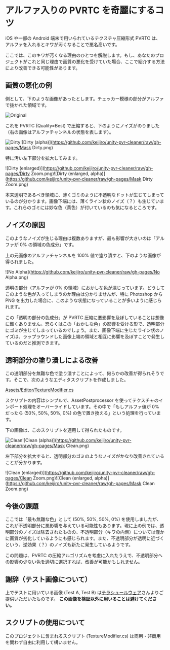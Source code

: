 アルファ入りの PVRTC を奇麗にするコツ
=====================================

iOS や一部の Android 端末で用いられているテクスチャ圧縮形式 PVRTC は、アルファを入れるとキワが汚くなることで悪名高いです。

ここでは、このキワが汚くなる理由のひとつを解説します。もし、あなたのプロジェクトがこれと同じ理由で画質の悪化を受けていた場合、ここで紹介する方法により改善できる可能性があります。

画質の悪化の例
--------------

例として、下のような画像があったとします。チェッカー模様の部分がアルファで抜かれた領域です。

![Original](https://github.com/keijiro/unity-pvr-cleaner/raw/gh-pages/Original.png)

これを PVRTC (Quality=Best) で圧縮すると、下のようにノイズがのりました（右の画像はアルファチャンネルの状態を表します）。

![Dirty](https://github.com/keijiro/unity-pvr-cleaner/raw/gh-pages/Dirty.png)![Dirty (alpha)](https://github.com/keijiro/unity-pvr-cleaner/raw/gh-pages/Mask Dirty.png)

特に汚い左下部分を拡大してみます。

![Dirty (enlarged)](https://github.com/keijiro/unity-pvr-cleaner/raw/gh-pages/Dirty Zoom.png)![Dirty (enlarged, alpha)](https://github.com/keijiro/unity-pvr-cleaner/raw/gh-pages/Mask Dirty Zoom.png)

本来透明であるべき領域に、薄くゴミのように不透明なドットが生じてしまっているのが分かります。画像下端には、薄くライン状のノイズ（？）も生じています。これらのゴミには妙な色（黄色）が付いているのも気になるところです。

ノイズの原因
------------

このようなノイズが生じる理由は複数ありますが、最も影響が大きいのは「アルファが 0% の領域の色成分」です。

上の元画像のアルファチャンネルを 100% 値で塗り潰すと、下のような画像が得られました。

![No Alpha](https://github.com/keijiro/unity-pvr-cleaner/raw/gh-pages/No Alpha.png)

透明の部分（アルファが 0% の領域）におかしな色が混じっています。どうしてこのような色が入ってしまうのか理由は分かりませんが、特に Photoshop から PNG を出力した場合に、このような状態になっていることが多いように感じられます。

この「透明の部分の色成分」が PVRTC 圧縮に悪影響を及ぼしていることは想像に難くありません。恐らくはこの「おかしな色」の影響を受ける形で、透明部分にゴミが生じてしまっているのでしょう。また、画像下端に生じたライン状のノイズは、ラップラウンドした画像上端の領域と相互に影響を及ぼすことで発生しているのだと推測できます。

透明部分の塗り潰しによる改善
----------------------------

この透明部分を無難な色で塗り潰すことによって、何らかの改善が得られそうです。そこで、次のようなエディタスクリプトを作成しました。

[Assets/Editor/TextureModifier.cs](https://github.com/keijiro/unity-pvr-cleaner/blob/master/Assets/Editor/TextureModifier.cs)

スクリプトの内容はシンプルで、AssetPostprocessor を使ってテクスチャのインポート処理をオーバーライドしています。その中で「もしアルファ値が 0% だったら (50%, 50%, 50%, 0%) の色で置き換える」という処理を行っています。

下の画像は、このスクリプトを適用して得られたものです。

![Clean](https://github.com/keijiro/unity-pvr-cleaner/raw/gh-pages/Clean.png)![Clean (alpha)](https://github.com/keijiro/unity-pvr-cleaner/raw/gh-pages/Mask Clean.png)

左下部分を拡大すると、透明部分のゴミのようなノイズがかなり改善されていることが分かります。

![Clean (enlarged)](https://github.com/keijiro/unity-pvr-cleaner/raw/gh-pages/Clean Zoom.png)![Clean (enlarged, alpha)](https://github.com/keijiro/unity-pvr-cleaner/raw/gh-pages/Mask Clean Zoom.png)

今後の課題
----------

ここでは「最も無難な色」として (50%, 50%, 50%, 0%) を使用しましたが、これが不透明部分に悪影響を与えている可能性もあります。現に上の例では、透明部分のノイズは除去されたものの、不透明部分（キワの内側）については僅かに画質が劣化しているようにも感じられます。また、不透明部分が透明に近づくという、逆効果（？）のノイズも新たに発生しているようです。

この問題は、PVRTC の圧縮アルゴリズムを考慮に入れたうえで、不透明部分への影響の少ない色を適切に選択すれば、改善が可能かもしれません。

謝辞（テスト画像について）
--------------------------

上でテストに用いている画像 (Test A, Test B) は[テラシュールウェア](http://terasur.blog.fc2.com)さんよりご提供いただいたものです。 **この画像を検証以外に用いることは避けてください。**

スクリプトの使用について
------------------------

このプロジェクトに含まれるスクリプト (TextureModifier.cs) は商用・非商用を問わず自由に利用して構いません。
